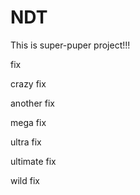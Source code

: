 # NDT

This is super-puper project!!!

fix

crazy fix

another fix

mega fix

ultra fix

ultimate fix

wild fix